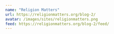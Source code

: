 ```yaml
---
name: "Religion Matters"
url: https://religionmatters.org/blog-2/
avatar: /images/sites/religionmatters.png
feed: https://religionmatters.org/blog-2/feed/
---
```

